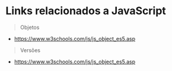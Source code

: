 # Links relacionados a JavaScript

> Objetos

- https://www.w3schools.com/js/js_object_es5.asp

> Versões

- https://www.w3schools.com/js/js_object_es5.asp
